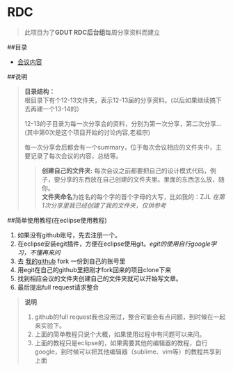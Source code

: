 RDC
====

> 此项目为了**GDUT RDC后台组**每周分享资料而建立  
  

##目录  
* [会议内容](/12-13/第0次分享/会议内容.md)  

##说明  
> **目录结构：**  
> 根目录下有个12-13文件夹，表示12-13届的分享资料。(以后如果继续搞下去再建一个13-14的）    
>
> 12-13的子目录为每一次分享会的资料，分别为第一次分享，第二次分享...(其中第0次是这个项目开始的讨论内容,老祖宗)  
>      
> 每一次分享会后都会有一个summary，位于每次会议相应的文件夹中，主要记录了每次会议的内容，总结等。  
>    
> > **创建自己的文件夹:** 每次会议之前都要把自己的设计模式代码，例子，要分享的东西放在自己创建的文件夹里。里面的东西怎么放，随你。    
> **文件夹命名**为姓名的每个字的首个字母的大写，比如我的：ZJL *在第1次分享里我已经创建了我的文件夹，仅供参考*   
 
  
##简单使用教程(在eclipse使用教程)  
1. 如果没有github账号，先去注册一个。  
2. 在eclipse安装egit插件，方便在eclipse使用git。*egit的使用自行google学习，不懂再来问*
3. 去 [我的github](https://github.com/Averey/RDC) fork 一份到自己的账号里
4. 用egit在自己的github里把刚才fork回来的项目clone下来  
5. 找到相应会议的文件夹创建自己的文件夹就可以开始写文章。
6. 最后提出full request请求整合  

> **说明** 
>  1. github的full request我也没用过，整合可能会有点问题，到时候在一起来实验下。
>  2. 上面的简单教程只说个大概，如果使用过程中有问题可以来问。
> 3. 上面的教程只是eclipse的，如果需要其他的编辑器的教程，自行google，到时候可以把其他编辑器（sublime、vim等）的教程共享到上面  
    



